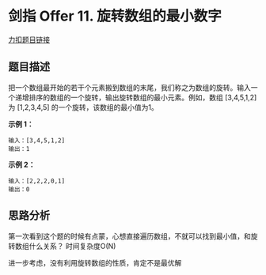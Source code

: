 # 剑指 Offer 11. 旋转数组的最小数字

[力扣题目链接](https://leetcode-cn.com/problems/xuan-zhuan-shu-zu-de-zui-xiao-shu-zi-lcof/)  

## 题目描述  

把一个数组最开始的若干个元素搬到数组的末尾，我们称之为数组的旋转。输入一个递增排序的数组的一个旋转，输出旋转数组的最小元素。例如，数组 [3,4,5,1,2] 为 [1,2,3,4,5] 的一个旋转，该数组的最小值为1。    

**示例 1：**

    输入：[3,4,5,1,2]
    输出：1

**示例 2：**

    输入：[2,2,2,0,1]
    输出：0


## 思路分析  

第一次看到这个题的时候有点蒙，心想直接遍历数组，不就可以找到最小值，和旋转数组什么关系？ 时间复杂度O(N)  

进一步考虑，没有利用旋转数组的性质，肯定不是最优解  



